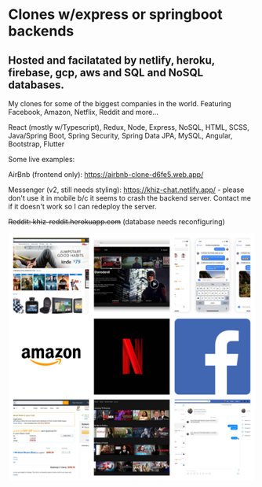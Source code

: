 # Clones w/express or springboot backends
## Hosted and facilatated by netlify, heroku, firebase, gcp, aws and SQL and NoSQL databases.

My clones for some of the biggest companies in the world.  Featuring Facebook, Amazon, Netflix, Reddit and more...

React (mostly w/Typescript), Redux, Node, Express, NoSQL, HTML, SCSS, Java/Spring
Boot, Spring Security, Spring Data JPA, MySQL, Angular, Bootstrap, Flutter

Some live examples:

AirBnb (frontend only): https://airbnb-clone-d6fe5.web.app/

Messenger (v2, still needs styling): https://khiz-chat.netlify.app/ - please don't use it in mobile b/c it seems to crash the backend server.  Contact me if it doesn't work so I can redeploy the server.

~~Reddit: khiz-reddit.herokuapp.com~~ (database needs reconfiguring)

![Collage](/faang-clones-collage.jpg)
